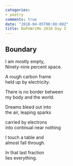 ```yaml
---
categories:
- poetry
comments: true
date: "2018-04-05T00:00:00Z"
title: NaPoWriMo 2018 Day 5
---
```

  
## Boundary  

I am mostly empty,  
Ninety-nine percent space.  

A rough carbon frame  
held up by electricity.  

There is no border between  
my body and the world.  

Dreams bleed out into  
the air, leaping sparks  

carried by electrons  
into continual near nothing  

I touch a table and  
almost fall through.  

In that last fraction  
lies everything.  
